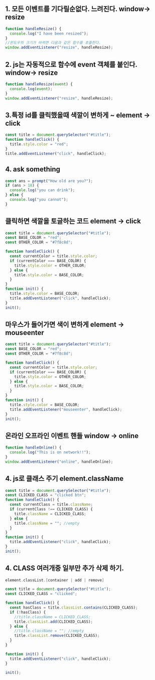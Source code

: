 ## 1. 모든 이벤트를 기다릴순없다. 느려진다. window-> resize

```javascript
function handleResize() {
  console.log("I have been resized");
}
//윈도우의 크기가 바뀌면 다음과 같은 함수를 호출한다.
window.addEventListener("resize", handleResize);
```

## 2. js는 자동적으로 함수에 event 객체를 붙인다. window-> resize

```javascript
function handleResize(event) {
  console.log(event);
}
window.addEventListener("resize", handleResize);
```

## 3.특정 id를 클릭했을때 색깔이 변하게 ~ element -> click

```javascript
const title = document.querySelector("#title");
function handleClick() {
  title.style.color = "red";
}
title.addEventListener("click", handleClick);
```

## 4. ask something

```javascript
const ans = prompt("How old are you?");
if (ans > 18) {
  console.log("you can drink");
} else {
  console.log("you cannot");
}
```

## 클릭하면 색깔을 토글하는 코드 element -> click

```javascript
const title = document.querySelector("#title");
const BASE_COLOR = "red";
const OTHER_COLOR = "#7f8c8d";

function handleClick() {
  const currentColor = title.style.color;
  if (currentColor === BASE_COLOR) {
    title.style.color = OTHER_COLOR;
  } else {
    title.style.color = BASE_COLOR;
  }
}
function init() {
  title.style.color = BASE_COLOR;
  title.addEventListener("click", handleClick);
}
init();
```

## 마우스가 들어가면 색이 변하게 element -> mouseenter

```javascript
const title = document.querySelector("#title");
const BASE_COLOR = "red";
const OTHER_COLOR = "#7f8c8d";

function handleClick() {
  const currentColor = title.style.color;
  if (currentColor === BASE_COLOR) {
    title.style.color = OTHER_COLOR;
  } else {
    title.style.color = BASE_COLOR;
  }
}
function init() {
  title.style.color = BASE_COLOR;
  title.addEventListener("mouseenter", handleClick);
}
init();
```

## 온라인 오프라인 이벤트 핸들 window -> online

```javascript
function handleOnline() {
  console.log("This is on network!!");
}
window.addEventListener("online", handleOnline);
```

## 4. js로 클래스 주기 element.className

```javascript
const title = document.querySelector("#title");
const CLICKED_CLASS = "clicked btn";
function handleClick() {
  const currentClass = title.className;
  if (currentClass !== CLICKED_CLASS) {
    title.className = CLICKED_CLASS;
  } else {
    title.className = ""; //empty
  }
}
function init() {
  title.addEventListener("click", handleClick);
}
init();
```

## 4. CLASS 여러개중 일부만 추가 삭제 하기.

```c++
element.classList.[container | add | remove]
```

```javascript
const title = document.querySelector("#title");
const CLICKED_CLASS = "clicked";

function handleClick() {
  const hasClass = title.classList.contains(CLICKED_CLASS);
  if (!hasClass) {
    //title.className = CLICKED_CLASS;
    title.classList.add(CLICKED_CLASS);
  } else {
    //title.className = ""; //empty
    title.classList.remove(CLICKED_CLASS);
  }
}

function init() {
  title.addEventListener("click", handleClick);
}

init();
```
